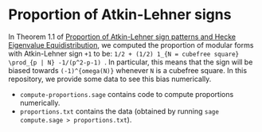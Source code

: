 # Proportion of Atkin-Lehner signs

In Theorem 1.1 of [Proportion of Atkin-Lehner sign patterns and Hecke Eigenvalue Equidistribution](), we computed the proportion of modular forms with Atkin-Lehner sign `+1` to be: `1/2 + (1/2) 1_{N = cubefree square} \prod_{p | N} -1/(p^2-p-1) `. In particular, this means that the sign will be biased towards `(-1)^{omega(N)}` whenever `N` is a cubefree square.  In this repository, we provide some data to see this bias numerically.

- `compute-proportions.sage` contains code to compute proportions numerically.
- `proportions.txt` contains the data (obtained by running `sage compute.sage > proportions.txt`).

